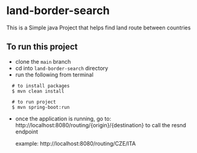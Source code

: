 # land-border-search

This is a Simple java Project that helps find land route between countries

## To run this project

- clone the `main` branch
- cd into `land-border-search` directory
- run the following from terminal

```
  # to install packages
  $ mvn clean install

  # to run project
  $ mvn spring-boot:run
```

- once the application is running, go to: http://localhost:8080/routing/{origin}/{destination}
  to call the resnd endpoint

  example: http://localhost:8080/routing/CZE/ITA
